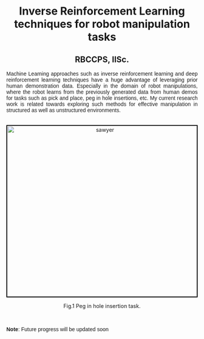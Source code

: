 <center><h1 class="rsection"><b>Inverse Reinforcement Learning techniques for robot manipulation tasks</b></h1></center>

<center><h2><b>RBCCPS, IISc.</b></h2></center>

<p style="text-align:justify; font-family: 'Merriweather', 'Hiragino Sans GB', 'Microsoft YaHei', 'WenQuanYi Micro Hei', sans-serif;">Machine Learning approaches such as inverse reinforcement learning and deep reinforcement learning techniques have a huge advantage of leveraging prior human demonstration data. Especially in the domain of robot manipulations, where the robot learns from the previously generated data from human demos for tasks such as pick and place, peg in hole insertions, etc. My current research work is related towards exploring such methods for effective manipulation in structured as well as unstructured environments.
</p>

<br>

<center>
    <div class="image-wrapper">
                <a class ="image-popup" href="https://nav74neet.github.io/media/human_demos.gif" title="sawyer">
                    <img src="https://nav74neet.github.io/media/human_demos.gif" height="450" width="500" alt="sawyer" style="border:2px solid black;" align="middle">
                </a>
        <center>
            <p class="image-caption" style="font-size:14px; text-align: center;">
                    Fig.1 Peg in hole insertion task.
            </p>
        </center>
    </div>
</center>  

<br>

<p style="text-align:justify; font-family: 'Merriweather', 'Hiragino Sans GB', 'Microsoft YaHei', 'WenQuanYi Micro Hei', sans-serif;"><b>Note</b>: Future progress will be updated soon</p>

